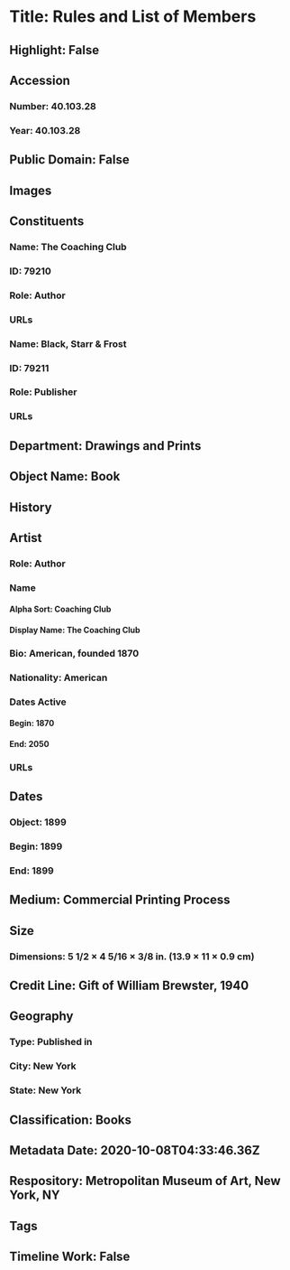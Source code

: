 # Title: Rules and List of Members
## Highlight: False
## Accession
### Number: 40.103.28
### Year: 40.103.28
## Public Domain: False
## Images
## Constituents
### Name: The Coaching Club
### ID: 79210
### Role: Author
### URLs
### Name: Black, Starr &amp; Frost
### ID: 79211
### Role: Publisher
### URLs
## Department: Drawings and Prints
## Object Name: Book
## History
## Artist
### Role: Author
### Name
#### Alpha Sort: Coaching Club
#### Display Name: The Coaching Club
### Bio: American, founded 1870
### Nationality: American
### Dates Active
#### Begin: 1870
#### End: 2050
### URLs
## Dates
### Object: 1899
### Begin: 1899
### End: 1899
## Medium: Commercial Printing Process
## Size
### Dimensions: 5 1/2 × 4 5/16 × 3/8 in. (13.9 × 11 × 0.9 cm)
## Credit Line: Gift of William Brewster, 1940
## Geography
### Type: Published in
### City: New York
### State: New York
## Classification: Books
## Metadata Date: 2020-10-08T04:33:46.36Z
## Respository: Metropolitan Museum of Art, New York, NY
## Tags
## Timeline Work: False